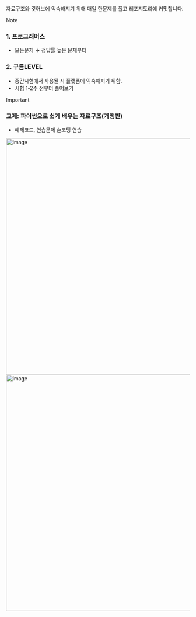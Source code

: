 자료구조와 깃허브에 익숙해지기 위해 매일 한문제를 풀고 레포지토리에 커밋합니다.

> [!NOTE]
> <h3>1. 프로그래머스 </h3>
> <ul>
>   <li> 모든문제 → 정답률 높은 문제부터</li>
> </ul>
> <h3>2. 구름LEVEL </h3>
> <ul>
>   <li>중간시험에서 사용될 시 플랫폼에 익숙해지기 위함.</li>
>   <li>시험 1-2주 전부터 풀어보기</li>
> </ul>


> [!IMPORTANT]
> <h3>교제: 파이썬으로 쉽게 배우는 자료구조(개정판)</h3>
> <ul>
>   <li>예제코드, 연습문제 손코딩 연습</li>
> </ul>
> <img width="647" alt="image" src="https://github.com/user-attachments/assets/42eace3e-a35e-4803-a3a7-19452677e520" />
> <img width="647" alt="image" src="https://github.com/user-attachments/assets/589bcd66-4002-437c-93d0-fd047334bd18" />


